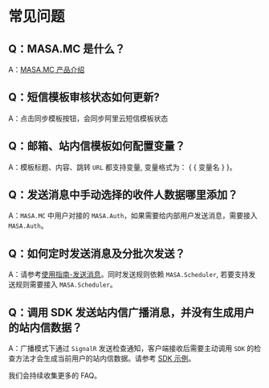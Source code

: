 # 常见问题

## Q：MASA.MC 是什么？

A：[MASA.MC 产品介绍](stack/mc/introduce)

## Q：短信模板审核状态如何更新?

A：点击同步模板按钮，会同步阿里云短信模板状态

## Q：邮箱、站内信模板如何配置变量？

A：模板标题、内容、跳转 `URL` 都支持变量, 变量格式为： \{ \{ 变量名 \} \}。

## Q：发送消息中手动选择的收件人数据哪里添加？

A：`MASA.MC` 中用户对接的 `MASA.Auth`，如果需要给内部用户发送消息，需要接入 `MASA.Auth`。

## Q：如何定时发送消息及分批次发送？

A：请参考[使用指南-发送消息](stack/mc/use-guide/send-message)。同时发送规则依赖 `MASA.Scheduler`, 若要支持发送规则需要接入 `MASA.Scheduler`。

## Q：调用 SDK 发送站内信广播消息，并没有生成用户的站内信数据？

A：广播模式下通过 `SignalR` 发送检查通知，客户端接收后需要主动调用 `SDK` 的检查方法才会生成当前用户的站内信数据。请参考 [SDK 示例](stack/mc/sdk-instance)。

我们会持续收集更多的 FAQ。
